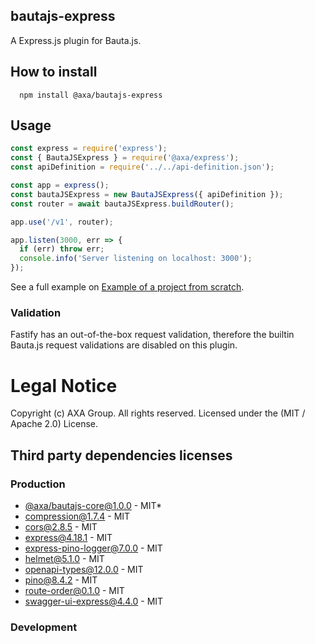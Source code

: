 ## bautajs-express

A Express.js plugin for Bauta.js.

## How to install

```console
  npm install @axa/bautajs-express
```

## Usage

```js
const express = require('express');
const { BautaJSExpress } = require('@axa/express');
const apiDefinition = require('../../api-definition.json');

const app = express();
const bautaJSExpress = new BautaJSExpress({ apiDefinition });
const router = await bautaJSExpress.buildRouter();

app.use('/v1', router);

app.listen(3000, err => {
  if (err) throw err;
  console.info('Server listening on localhost: 3000');
});

```

See a full example on [Example of a project from scratch](../../docs/hello-world.md).

### Validation

Fastify has an out-of-the-box request validation, therefore the builtin Bauta.js request validations are disabled on this plugin.

# Legal Notice

Copyright (c) AXA Group. All rights reserved.
Licensed under the (MIT / Apache 2.0) License.

## Third party dependencies licenses

### Production
 - [@axa/bautajs-core@1.0.0](https://github.com/axa-group/bauta.js) - MIT*
 - [compression@1.7.4](https://github.com/expressjs/compression) - MIT
 - [cors@2.8.5](https://github.com/expressjs/cors) - MIT
 - [express@4.18.1](https://github.com/expressjs/express) - MIT
 - [express-pino-logger@7.0.0](https://github.com/pinojs/express-pino-logger) - MIT
 - [helmet@5.1.0](https://github.com/helmetjs/helmet) - MIT
 - [openapi-types@12.0.0](https://github.com/kogosoftwarellc/open-api/tree/master/packages/openapi-types) - MIT
 - [pino@8.4.2](https://github.com/pinojs/pino) - MIT
 - [route-order@0.1.0](https://github.com/sfrdmn/node-route-order) - MIT
 - [swagger-ui-express@4.4.0](https://github.com/scottie1984/swagger-ui-express) - MIT

### Development
